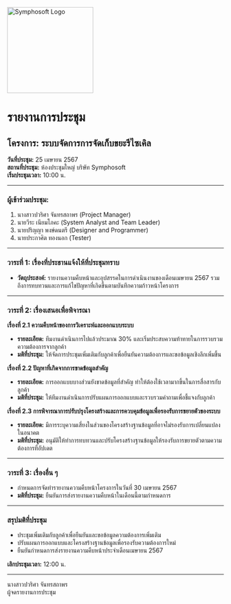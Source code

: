 <img src="https://www.symphosoft.com/logo/symphosoftLogo.png" alt="Symphosoft Logo" width="200"/>

# รายงานการประชุม

## โครงการ: ระบบจัดการการจัดเก็บขยะรีไซเคิล 
**วันที่ประชุม:** 25 เมษายน 2567  
**สถานที่ประชุม:** ห้องประชุมใหญ่ บริษัท Symphosoft  
**เริ่มประชุมเวลา:** 10:00 น.

---

### ผู้เข้าร่วมประชุม:
1. นางสาวปวริศา จันทรสถาพร (Project Manager)
2. นายวีระ เนียมโภคะ (System Analyst and Team Leader)
3. นายปริญญา พงษ์ดนตรี (Designer and Programmer)
4. นายประกาศิต ทองนอก (Tester)

---

### วาระที่ 1: เรื่องที่ประธานแจ้งให้ที่ประชุมทราบ
- **วัตถุประสงค์:** รายงานความคืบหน้าและอุปสรรคในการดำเนินงานของเดือนเมษายน 2567 รวมถึงการทบทวนและการแก้ไขปัญหาที่เกิดขึ้นตามบันทึกความก้าวหน้าโครงการ

---

### วาระที่ 2: เรื่องเสนอเพื่อพิจารณา

**เรื่องที่ 2.1 ความคืบหน้าของการวิเคราะห์และออกแบบระบบ**  
- **รายละเอียด:** ทีมงานดำเนินการไปแล้วประมาณ 30% และเริ่มประสบความท้าทายในการรวบรวมความต้องการจากลูกค้า
- **มติที่ประชุม:** ให้จัดการประชุมเพิ่มเติมกับลูกค้าเพื่อยืนยันความต้องการและขอข้อมูลเชิงลึกเพิ่มขึ้น

**เรื่องที่ 2.2 ปัญหาที่เกิดจากการขาดข้อมูลสำคัญ**  
- **รายละเอียด:** การออกแบบบางส่วนยังขาดข้อมูลที่สำคัญ ทำให้ต้องใช้เวลามากขึ้นในการสื่อสารกับลูกค้า
- **มติที่ประชุม:** ให้ทีมงานดำเนินการปรับแผนการออกแบบและรวบรวมคำถามเพื่อชี้แจงกับลูกค้า

**เรื่องที่ 2.3 การพิจารณาการปรับปรุงโครงสร้างและการควบคุมข้อมูลเพื่อรองรับการขยายตัวของระบบ**  
- **รายละเอียด:** มีการระบุความเสี่ยงในส่วนของโครงสร้างฐานข้อมูลที่อาจไม่รองรับการเปลี่ยนแปลงในอนาคต
- **มติที่ประชุม:** อนุมัติให้ทำการทบทวนและปรับโครงสร้างฐานข้อมูลให้รองรับการขยายตัวตามความต้องการที่อัปเดต

---

### วาระที่ 3: เรื่องอื่น ๆ  
- กำหนดการจัดทำรายงานความคืบหน้าโครงการในวันที่ 30 เมษายน 2567  
- **มติที่ประชุม:** ยืนยันการส่งรายงานความคืบหน้าในเดือนนี้ตามกำหนดการ

---

### สรุปมติที่ประชุม
- ประชุมเพิ่มเติมกับลูกค้าเพื่อยืนยันและขอข้อมูลความต้องการเพิ่มเติม
- ปรับแผนการออกแบบและโครงสร้างฐานข้อมูลเพื่อรองรับความต้องการใหม่
- ยืนยันกำหนดการส่งรายงานความคืบหน้าประจำเดือนเมษายน 2567

**เลิกประชุมเวลา:** 12:00 น.  

---

นางสาวปวริศา จันทรสถาพร  
ผู้จดรายงานการประชุม
